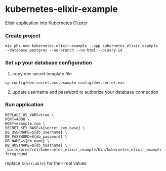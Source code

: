 # kubernetes-elixir-example
Elixir application into Kubernetes Cluster

### Create project
```
mix phx.new kubernetes-elixir-example --app kubernetes_elixir_example --database postgres --no-brunch --no-html --binary-id
```

### Set up your database configuration
1. copy dev secret template file
```
cp config/dev.secret.exs.example config/dev.secret.exs
```
2. update username and password to authorize your database connection


### Run application
```
REPLACE_OS_VARS=true \
PORT=4000 \
HOST=example.com \
SECRET_KEY_BASE=${secret_key_base} \
DB_USERNAME=${db_username} \
DB_PASSWORD=${db_password} \
DB_NAME=${db_name} \
DB_HOSTNAME=${db_hostname} \
_build/prod/rel/kubernetes_elixir_example/bin/kubernetes_elixir_example foreground
```
replace ```${variable}``` for their real values
